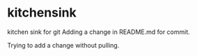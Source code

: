 # kitchensink
kitchen sink for git
Adding a change in README.md for commit.

Trying to add a change without pulling.
